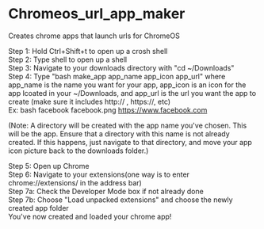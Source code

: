 Chromeos_url_app_maker
======================

Creates chrome apps that launch urls for ChromeOS

Step 1: Hold Ctrl+Shift+t to open up a crosh shell  
Step 2: Type shell to open up a shell  
Step 3: Navigate to your downloads directory with "cd ~/Downloads"  
Step 4: Type "bash make_app app_name app_icon app_url" where app_name is the name you want for your app, app_icon is an icon for the app lcoated in your ~/Downloads, and app_url is the url you want the app to create (make sure it includes http:// , https://, etc)  
Ex: bash facebook facebook.png https://www.facebook.com  
  
(Note: A directory will be created with the app name you've chosen. This will be the app. Ensure that a directory with this name is not already created. If this happens, just navigate to that directory, and move your app icon picture back to the downloads folder.)  
  
Step 5: Open up Chrome  
Step 6: Navigate to your extensions(one way is to enter chrome://extensions/ in the address bar)  
Step 7a: Check the Developer Mode box if not already done  
Step 7b: Choose "Load unpacked extensions" and choose the newly created app folder  
You've now created and loaded your chrome app!
